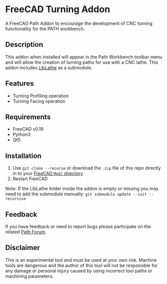 # FreeCAD Turning Addon
A FreeCAD Path Addon to encourage the development of CNC turning functionality for the PATH workbench.  

## Description
This addon when installed will appear in the Path Workbench toolbar menu and will allow the creation of turning paths for use with a CNC lathe. This addon includes [LibLathe](https://github.com/dubstar-04/LibLathe) as a submodule. 

## Features
* Turning Profiling operation
* Turning Facing operation

## Requirements
* FreeCAD v0.19  
* Python3  
* Qt5

## Installation
1. Use `git clone --recurse` or download the `.zip` file of this repo directly in to your [FreeCAD `Mod/` directory](https://www.freecadweb.org/wiki/Installing_more_workbenches).  
2. Restart FreeCAD 

Note: If the LibLathe folder inside the addon is empty or missing you may need to add the submodule manually: `git submodule update --init --recursive`

## Feedback  
If you have feedback or need to report bugs please participate on the related [Path Forum](https://forum.freecadweb.org/viewtopic.php?f=15&t=30563&start=0). 

## Disclaimer
This is an experimental tool and must be used at your own risk. Machine tools are dangerous and the author of this tool will not be responsible for any damage or personal injury caused by using incorrect tool paths or machining parameters.
